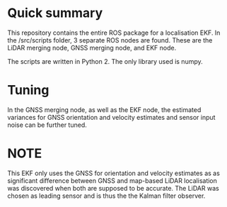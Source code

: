 # Quick summary
This repository contains the entire ROS package for a localisation EKF. In the /src/scripts folder, 3 separate ROS nodes are found. 
These are the LiDAR merging node, GNSS merging node, and EKF node.

The scripts are written in Python 2. The only library used is numpy.

# Tuning
In the GNSS merging node, as well as the EKF node, the estimated variances for GNSS orientation and velocity estimates and sensor input noise can be further tuned.

# NOTE
This EKF only uses the GNSS for orientation and velocity estimates as as significant difference between GNSS and map-based LiDAR localisation was discovered when both are supposed to be accurate. The LiDAR was chosen as leading sensor and is thus the the Kalman filter observer.
